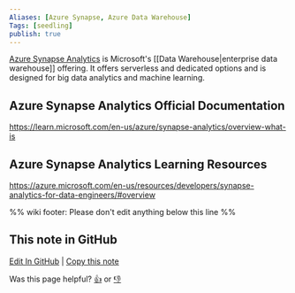 ```yaml
---
Aliases: [Azure Synapse, Azure Data Warehouse]
Tags: [seedling]
publish: true
---
```


[Azure Synapse Analytics](https://azure.microsoft.com/en-us/products/synapse-analytics/) is Microsoft's [[Data Warehouse|enterprise data warehouse]] offering. It offers serverless and dedicated options and is designed for big data analytics and machine learning.

## Azure Synapse Analytics Official Documentation

https://learn.microsoft.com/en-us/azure/synapse-analytics/overview-what-is

## Azure Synapse Analytics Learning Resources

https://azure.microsoft.com/en-us/resources/developers/synapse-analytics-for-data-engineers/#overview

%% wiki footer: Please don't edit anything below this line %%

## This note in GitHub

<span class="git-footer">[Edit In GitHub](https://github.dev/data-engineering-community/data-engineering-wiki/blob/main/Tools/Databases/Azure%20Synapse%20Analytics.md "git-hub-edit-note") | [Copy this note](https://raw.githubusercontent.com/data-engineering-community/data-engineering-wiki/main/Tools/Databases/Azure%20Synapse%20Analytics.md "git-hub-copy-note")</span>

<span class="git-footer">Was this page helpful?
[👍](https://tally.so/r/mOaxjk?rating=Yes&url=https://dataengineering.wiki/Tools/Databases/Azure%20Synapse%20Analytics) or [👎](https://tally.so/r/mOaxjk?rating=No&url=https://dataengineering.wiki/Tools/Databases/Azure%20Synapse%20Analytics)</span>
